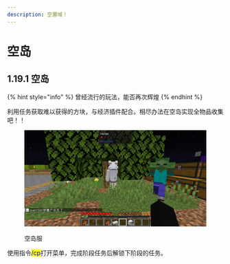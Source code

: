 ```yaml
---
description: 空置域！
---
```


# 空岛

## 1.19.1 空岛

{% hint style="info" %}
曾经流行的玩法，能否再次辉煌
{% endhint %}

利用任务获取难以获得的方块，与经济插件配合。相尽办法在空岛实现全物品收集吧！！

<figure><img src="../../.gitbook/assets/2023-07-14_20.45.34.png" alt=""><figcaption><p>空岛服</p></figcaption></figure>

使用指令<mark style="color:blue;">/cp</mark>打开菜单，完成阶段任务后解锁下阶段的任务。
